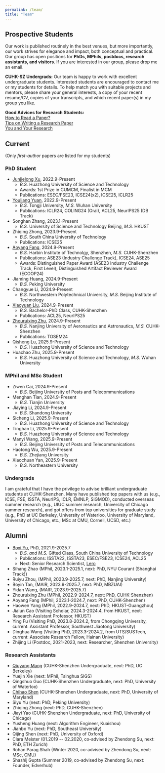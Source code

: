 ```yaml
---
permalink: /team/
title: "Team"
---
```

## Prospective Students
Our work is published routinely in the best venues, but more importantly, our work strives for elegance and impact, both conceptual and practical. Our group has open positions for **PhDs, MPhils, postdocs, research assistants, and visitors**. If you are interested in our group, please drop me an email.

**CUHK-SZ Undergrads:** Our team is happy to work with excellent undergraduate students. Interested students are encouraged to contact me or my students for details. To help match you with suitable projects and mentors, please share your general interests, a copy of your recent resume/CV, copies of your transcripts, and which recent paper(s) in my group you like.

**Good Advices for Research Students:**<br>
[How to Read a Paper?](https://web.stanford.edu/class/ee384m/Handouts/HowtoReadPaper.pdf)<br>
[Tips on Writing a Research Paper](https://www.pldi21.org/prerecorded_plmw.2.html)<br>
[You and Your Research](https://www.cs.virginia.edu/~robins/YouAndYourResearch.html)<br>


## Current
(Only *first-author* papers are listed for my students)

<!-- ### Postdoc -->

### PhD Student
- [Junjielong Xu](https://siyuexi.github.io/), 2022.9-Present
  - <em>B.S.</em> Huazhong University of Science and Technology
  - Awards: 1st Prize in CUMCM, Finalist in MCM
  - Publications: ESEC/FSE23, ICSE24(x2), ICSE25, ICLR25
- [Youliang Yuan](https://youliangyuan.github.io/), 2022.9-Present
  - <em>B.S.</em> Tongji University, <em>M.S.</em> Wuhan University
  - Publications: ICLR24, COLING24 (Oral), ACL25, NeurIPS25 (DB Track)
- Songhan Zhang, 2023.1-Present
  - <em>B.S.</em> University of Science and Technology Beijing, <em>M.S.</em> HKUST
- Zhiqing Zhong, 2023.9-Present
  - <em>B.S.</em> South China University of Technology
  - Publications: ICSE25
- [Aoyang Fang](https://profile.aoyangfang.top/), 2024.9-Present
  - <em>B.S.</em> Harbin Institute of Technolgy, Shenzhen, <em>M.S.</em> CUHK-Shenzhen
  - Publications: ASE23 (Industry Challenge Track), ICSE24, ASE25
  - Awards: Distinguished Paper Award (ASE23 Industry Challenge Track, First Level), Distinguished Artifact Reviewer Award (ECOOP24)
- Jiaming Huang, 2024.9-Present
  - <em>B.S.</em> Peking University
- Changyue Li, 2024.9-Present
  - <em>B.S.</em> Northwestern Polytechnical University, <em>M.S.</em> Beijing Institute of Technology
- [Xiaoyuan Liu](https://xyliu-cs.github.io/), 2024.9-Present
  - <em>B.S.</em> Bachelor-PhD Class, CUHK-Shenzhen
  - Publications: ACL25, NeurIPS25
- [Zhouruixing Zhu](https://zhuzrx.github.io/home-page/), 2024.9-Present
  - <em>B.S.</em> Nanjing University of Aeronautics and Astronautics, <em>M.S.</em> CUHK-Shenzhen
  - Publications: TOSEM24
- Qisheng Lu, 2025.9-Present
  - <em>B.S.</em> Huazhong University of Science and Technology
- Huachao Zhu, 2025.9-Present
  - <em>B.S.</em> Huazhong University of Science and Technology, <em>M.S.</em> Wuhan University

### MPhil and MSc Student
- Ziwen Cai, 2024.9-Present
  - <em>B.S.</em> Beijing University of Posts and Telecommunications
- Menghan Tian, 2024.9-Present
  - <em>B.S.</em> Tianjin University
- Jiaying Li, 2024.9-Present
  - <em>B.S.</em> Shandong University
- Sicheng Li, 2025.9-Present
  - <em>B.S.</em> Huazhong University of Science and Technology
- Tinghan Li, 2025.9-Present
  - <em>B.S.</em> Huazhong University of Science and Technology
- Manyi Wang, 2025.9-Present
  - <em>B.S.</em> Beijing University of Posts and Telecommunications
- Haotong Wu, 2025.9-Present
  - <em>B.S.</em> Zhejiang University
- Xiaochuan Yan, 2025.9-Present
  - <em>B.S.</em> Northeastern University



### Undergrads
I am grateful that I have the privilege to advise brilliant undergraduate students at CUHK-Shenzhen. Many have published top papers with us (e.g., ICSE, FSE, ISSTA, NeurIPS, ICLR, EMNLP, SIGMOD), conducted overseas summer research (e.g., UIUC summer research, University of Chicago summer research), and got offers from top universities for graduate study (e.g., PhD at UC Berkeley, University of Waterloo, University of Maryland, University of Chicago, etc.; MSc at CMU, Cornell, UCSD, etc.) 


## Alumni
- [Boxi Yu](https://boxiyu.github.io/), PhD, 2021.9-2025.7
  - <em>B.S. and M.S.</em> Gifted Class, South China University of Technology
  - Publications: ISSTA22, ISSTA23, ESEC/FSE23, ICSE24, ACL25
  - Next: Senior Research Scientist, [Lero](https://lero.ie/)
- Sihang Zhao (MPhil, 2023.1-2025.1, next: PhD, NYU Courant (Shanghai Track))
- Ruiyu Zhou, (MPhil, 2023.9-2025.7, next: PhD, Nanjing University)
- Boyin Tan, (MAIR, 2023.9-2025.7, next: PhD, MBZUAI)
- Yidan Wang, (MAIR, 2023.9-2025.7)
- Zhouruixing Zhu (MPhil, 2022.9-2024.7, next: PhD, CUHK-Shenzhen)
- Aoyang Fang (MPhil, 2023.1-2024.7, next: PhD, CUHK-Shenzhen)
- Haowen Yang (MPhil, 2022.9-2024.7, next: PhD, HKUST-Guangzhou)
- Jialun Cao (Visiting Scholar, 2024.3-2024.4, from HKUST, next: Research Assistant Professor, HKUST)
- Ying Fu (Visiting PhD, 2023.8-2024.2, from Chongqing University, current: Assistant Professor, Southwest Jiaotong University)
- Dinghua Wang (Visiting PhD, 2023.3-2024.2, from UTS/SUSTech, current: Associate Research Fellow, Hainan University)
- Zhijing Li (Postdoc, 2021-2023, next: Researcher, Shenzhen University)


### Research Assistants
- [Qiuyang Mang](https://joyemang33.github.io/) (CUHK-Shenzhen Undergraduate, next: PhD, UC Berkeley) 
- Yuejin Xie (next: MPhil, Tsinghua SIGS)
- Qingshuo Guo (CUHK-Shenzhen Undergraduate, next: PhD, University of Waterloo)
- [Chihao Shen](https://stevenshen3641.github.io/) (CUHK-Shenzhen Undergraduate, next: PhD, University of Maryland)
- Siyu Yu (next: PhD, Peking University)
- Zhiqing Zhong (next: PhD, CUHK-Shenzhen)
- Jiayi Yao (CUHK-Shenzhen Undergraduate, next: PhD, University of Chicago)
- Yusheng Huang (next: Algorithm Engineer, Kuaishou)
- Jianbo Yu (next: PhD, Southeast University)
- Qijing Shen (next: PhD, University of Oxford)
- Clara Meister (01.2019 -- 02.2020, co-advised by Zhendong Su, next: PhD, ETH Zurich)
- Rohan Parag Shah (Winter 2020, co-advised by Zhendong Su, next: MSc, CMU)
- Shashij Gupta (Summer 2019, co-advised by Zhendong Su, next: Founder, Edverhub)


